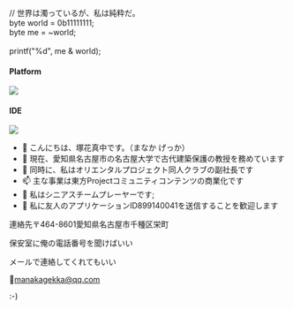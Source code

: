 // 世界は濁っているが、私は純粋だ。<br>
byte world = 0b11111111;<br>
byte me = ~world;<br>
<br>
printf("%d", me & world);<br>
#### Platform
[![](https://img.shields.io/badge/Windows-10-2376bc?style=flat-square&logo=windows&logoColor=ffffff)](https://www.microsoft.com/windows/get-windows-10)

#### IDE
[![](https://img.shields.io/badge/IDE-Visual%20Studio%20Code-blue?style=flat-square&logo=visual-studio-code&logoColor=ffffff)](https://code.visualstudio.com/)

- 👋 こんにちは、塚花真中です。（まなか げっか）
- 👀 現在、愛知県名古屋市の名古屋大学で古代建築保護の教授を務めています
- 🌱 同時に、私はオリエンタルプロジェクト同人クラブの副社長です
- 📫 主な事業は東方Projectコミュニティコンテンツの商業化です
- 💞️ 私はシニアスチームプレーヤーです;
- 🍥 私に友人のアプリケーションID899140041を送信することを歓迎します


連絡先〒464-8601愛知県名古屋市千種区栄町

保安室に俺の電話番号を聞けばいい

メールで連絡してくれてもいい

📧manakagekka@qq.com

:-)
